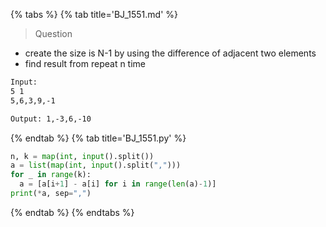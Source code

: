 {% tabs %}
{% tab title='BJ_1551.md' %}

> Question

* create the size is N-1 by using the difference of adjacent two elements
* find result from repeat n time

```txt
Input:
5 1
5,6,3,9,-1

Output: 1,-3,6,-10
```

{% endtab %}
{% tab title='BJ_1551.py' %}

```py
n, k = map(int, input().split())
a = list(map(int, input().split(",")))
for _ in range(k):
  a = [a[i+1] - a[i] for i in range(len(a)-1)]
print(*a, sep=",")
```

{% endtab %}
{% endtabs %}
